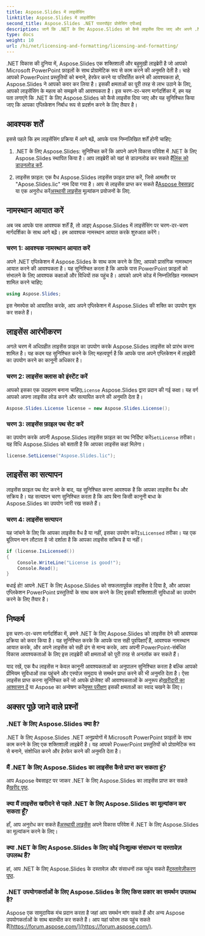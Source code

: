 ```yaml
---
title: Aspose.Slides में लाइसेंसिंग
linktitle: Aspose.Slides में लाइसेंसिंग
second_title: Aspose.Slides .NET पावरपॉइंट प्रोसेसिंग एपीआई
description: जानें कि .NET के लिए Aspose.Slides को कैसे लाइसेंस दिया जाए और अपने .NET अनुप्रयोगों में PowerPoint हेरफेर की शक्ति को कैसे उजागर किया जाए।
type: docs
weight: 10
url: /hi/net/licensing-and-formatting/licensing-and-formatting/
---
```


.NET विकास की दुनिया में, Aspose.Slides एक शक्तिशाली और बहुमुखी लाइब्रेरी है जो आपको Microsoft PowerPoint फ़ाइलों के साथ प्रोग्रामेटिक रूप से काम करने की अनुमति देती है। चाहे आपको PowerPoint प्रस्तुतियों को बनाने, हेरफेर करने या परिवर्तित करने की आवश्यकता हो, Aspose.Slides ने आपको कवर कर लिया है। इसकी क्षमताओं का पूरी तरह से लाभ उठाने के लिए, आपको लाइसेंसिंग के महत्व को समझने की आवश्यकता है। इस चरण-दर-चरण मार्गदर्शिका में, हम यह पता लगाएंगे कि .NET के लिए Aspose.Slides को कैसे लाइसेंस दिया जाए और यह सुनिश्चित किया जाए कि आपका एप्लिकेशन निर्बाध रूप से प्रदर्शन करने के लिए तैयार है।

## आवश्यक शर्तें

इससे पहले कि हम लाइसेंसिंग प्रक्रिया में आगे बढ़ें, आपके पास निम्नलिखित शर्तें होनी चाहिए:

1.  .NET के लिए Aspose.Slides: सुनिश्चित करें कि आपने अपने विकास परिवेश में .NET के लिए Aspose.Slides स्थापित किया है। आप लाइब्रेरी को यहां से डाउनलोड कर सकते हैं[लिंक को डाउनलोड करें](https://releases.aspose.com/slides/net/).

2.  लाइसेंस फ़ाइल: एक वैध Aspose.Slides लाइसेंस फ़ाइल प्राप्त करें, जिसे आमतौर पर "Apose.Slides.lic" नाम दिया गया है। आप से लाइसेंस प्राप्त कर सकते हैं[Aspose वेबसाइट](https://purchase.aspose.com/buy) या एक अनुरोध करें[अस्थायी लाइसेंस](https://purchase.aspose.com/temporary-license/) मूल्यांकन प्रयोजनों के लिए.

## नामस्थान आयात करें

अब जब आपके पास आवश्यक शर्तें हैं, तो आइए Aspose.Slides में लाइसेंसिंग पर चरण-दर-चरण मार्गदर्शिका के साथ आगे बढ़ें। हम आवश्यक नामस्थान आयात करके शुरुआत करेंगे।

### चरण 1: आवश्यक नामस्थान आयात करें

अपने .NET एप्लिकेशन में Aspose.Slides के साथ काम करने के लिए, आपको प्रासंगिक नामस्थान आयात करने की आवश्यकता है। यह सुनिश्चित करता है कि आपके पास PowerPoint फ़ाइलों को संभालने के लिए आवश्यक कक्षाओं और विधियों तक पहुंच है। आपको अपने कोड में निम्नलिखित नामस्थान शामिल करने चाहिए:

```csharp
using Aspose.Slides;
```

इस नेमस्पेस को आयातित करके, आप अपने एप्लिकेशन में Aspose.Slides की शक्ति का उपयोग शुरू कर सकते हैं।

## लाइसेंस आरंभीकरण

अगले चरण में अधिग्रहीत लाइसेंस फ़ाइल का उपयोग करके Aspose.Slides लाइसेंस को प्रारंभ करना शामिल है। यह कदम यह सुनिश्चित करने के लिए महत्वपूर्ण है कि आपके पास अपने एप्लिकेशन में लाइब्रेरी का उपयोग करने का कानूनी अधिकार है।

### चरण 2: लाइसेंस क्लास को इंस्टेंट करें

 आपको इसका एक उदाहरण बनाना चाहिए`License` Aspose.Slides द्वारा प्रदान की गई कक्षा। यह वर्ग आपको अपना लाइसेंस लोड करने और सत्यापित करने की अनुमति देता है।

```csharp
Aspose.Slides.License license = new Aspose.Slides.License();
```

### चरण 3: लाइसेंस फ़ाइल पथ सेट करें

 का उपयोग करके अपनी Aspose.Slides लाइसेंस फ़ाइल का पथ निर्दिष्ट करें`SetLicense` तरीका। यह विधि Aspose.Slides को बताती है कि आपका लाइसेंस कहां मिलेगा।

```csharp
license.SetLicense("Aspose.Slides.lic");
```

## लाइसेंस का सत्यापन

लाइसेंस फ़ाइल पथ सेट करने के बाद, यह सुनिश्चित करना आवश्यक है कि आपका लाइसेंस वैध और सक्रिय है। यह सत्यापन चरण सुनिश्चित करता है कि आप बिना किसी कानूनी बाधा के Aspose.Slides का उपयोग जारी रख सकते हैं।

### चरण 4: लाइसेंस सत्यापन

यह जांचने के लिए कि आपका लाइसेंस वैध है या नहीं, इसका उपयोग करें`IsLicensed` तरीका। यह एक बूलियन मान लौटाता है जो दर्शाता है कि आपका लाइसेंस सक्रिय है या नहीं।

```csharp
if (license.IsLicensed())
{
    Console.WriteLine("License is good!");
    Console.Read();
}
```

बधाई हो! आपने .NET के लिए Aspose.Slides को सफलतापूर्वक लाइसेंस दे दिया है, और आपका एप्लिकेशन PowerPoint प्रस्तुतियों के साथ काम करने के लिए इसकी शक्तिशाली सुविधाओं का उपयोग करने के लिए तैयार है।

## निष्कर्ष

इस चरण-दर-चरण मार्गदर्शिका में, हमने .NET के लिए Aspose.Slides को लाइसेंस देने की आवश्यक प्रक्रिया को कवर किया है। यह सुनिश्चित करके कि आपके पास सही पूर्वापेक्षाएँ हैं, आवश्यक नामस्थान आयात करके, और अपने लाइसेंस को सही ढंग से मान्य करके, आप अपनी PowerPoint-संबंधित विकास आवश्यकताओं के लिए इस लाइब्रेरी की क्षमताओं को पूरी तरह से अनलॉक कर सकते हैं।

 याद रखें, एक वैध लाइसेंस न केवल कानूनी आवश्यकताओं का अनुपालन सुनिश्चित करता है बल्कि आपको प्रीमियम सुविधाओं तक पहुंचने और एस्पोज़ समुदाय से समर्थन प्राप्त करने की भी अनुमति देता है। ऐसा लाइसेंस प्राप्त करना सुनिश्चित करें जो आपके प्रोजेक्ट की आवश्यकताओं के अनुरूप हो[खरीदारी का आश्वासन दें](https://purchase.aspose.com/buy) या Aspose का अन्वेषण करें[मुफ्त परीक्षण](https://releases.aspose.com/) इसकी क्षमताओं का स्वाद चखने के लिए।

## अक्सर पूछे जाने वाले प्रश्नों

### .NET के लिए Aspose.Slides क्या है?
.NET के लिए Aspose.Slides .NET अनुप्रयोगों में Microsoft PowerPoint फ़ाइलों के साथ काम करने के लिए एक शक्तिशाली लाइब्रेरी है। यह आपको PowerPoint प्रस्तुतियों को प्रोग्रामेटिक रूप से बनाने, संशोधित करने और हेरफेर करने की अनुमति देता है।

### मैं .NET के लिए Aspose.Slides का लाइसेंस कैसे प्राप्त कर सकता हूं?
 आप Aspose वेबसाइट पर जाकर .NET के लिए Aspose.Slides का लाइसेंस प्राप्त कर सकते हैं[खरीद पृष्ठ](https://purchase.aspose.com/buy).

### क्या मैं लाइसेंस खरीदने से पहले .NET के लिए Aspose.Slides का मूल्यांकन कर सकता हूँ?
 हाँ, आप अनुरोध कर सकते हैं[अस्थायी लाइसेंस](https://purchase.aspose.com/temporary-license/) अपने विकास परिवेश में .NET के लिए Aspose.Slides का मूल्यांकन करने के लिए।

### क्या .NET के लिए Aspose.Slides के लिए कोई निःशुल्क संसाधन या दस्तावेज़ उपलब्ध हैं?
 हां, आप .NET के लिए Aspose.Slides के दस्तावेज़ और संसाधनों तक पहुंच सकते हैं[दस्तावेज़ीकरण पृष्ठ](https://reference.aspose.com/slides/net/).

### .NET उपयोगकर्ताओं के लिए Aspose.Slides के लिए किस प्रकार का समर्थन उपलब्ध है?
 Aspose एक सामुदायिक मंच प्रदान करता है जहां आप समर्थन मांग सकते हैं और अन्य Aspose उपयोगकर्ताओं के साथ बातचीत कर सकते हैं। आप यहां फोरम तक पहुंच सकते हैं[https://forum.aspose.com/](https://forum.aspose.com/).